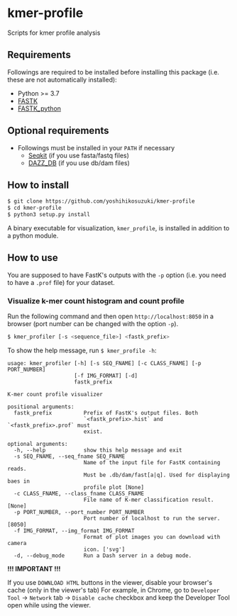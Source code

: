 # kmer-profile
Scripts for kmer profile analysis

## Requirements

Followings are required to be installed before installing this package (i.e. these are not automatically installed):

- Python >= 3.7
- [FASTK](https://github.com/thegenemyers/FASTK)
- [FASTK_python](https://github.com/yoshihikosuzuki/FASTK_python)

## Optional requirements

- Followings must be installed in your `PATH` if necessary
  - [Seqkit](https://bioinf.shenwei.me/seqkit/) (if you use fasta/fastq files)
  - [DAZZ_DB](https://github.com/thegenemyers/DAZZ_DB) (if you use db/dam files)

## How to install 

```bash
$ git clone https://github.com/yoshihikosuzuki/kmer-profile
$ cd kmer-profile
$ python3 setup.py install
```

A binary executable for visualization, `kmer_profile`, is installed in addition to a python module.

## How to use

You are supposed to have FastK's outputs with the `-p` option (i.e. you need to have a `.prof` file) for your dataset.

### Visualize k-mer count histogram and count profile

Run the following command and then open `http://localhost:8050` in a browser (port number can be changed with the option `-p`).

```bash
$ kmer_profiler [-s <sequence_file>] <fastk_prefix>
```

To show the help message, run `$ kmer_profile -h`:

```text
usage: kmer_profiler [-h] [-s SEQ_FNAME] [-c CLASS_FNAME] [-p PORT_NUMBER]
                     [-f IMG_FORMAT] [-d]
                     fastk_prefix

K-mer count profile visualizer

positional arguments:
  fastk_prefix          Prefix of FastK's output files. Both
                        `<fastk_prefix>.hist` and `<fastk_prefix>.prof` must
                        exist.

optional arguments:
  -h, --help            show this help message and exit
  -s SEQ_FNAME, --seq_fname SEQ_FNAME
                        Name of the input file for FastK containing reads.
                        Must be .db/dam/fast[a|q]. Used for displaying baes in
                        profile plot [None]
  -c CLASS_FNAME, --class_fname CLASS_FNAME
                        File name of K-mer classification result. [None]
  -p PORT_NUMBER, --port_number PORT_NUMBER
                        Port number of localhost to run the server. [8050]
  -f IMG_FORMAT, --img_format IMG_FORMAT
                        Format of plot images you can download with camera
                        icon. ['svg']
  -d, --debug_mode      Run a Dash server in a debug mode.
```

**!!! IMPORTANT !!!**

If you use `DOWNLOAD HTML` buttons in the viewer, disable your browser's cache (only in the viewer's tab) For example, in Chrome, go to `Developer Tool` → `Network` tab → `Disable cache` checkbox and keep the Developer Tool open while using the viewer.
